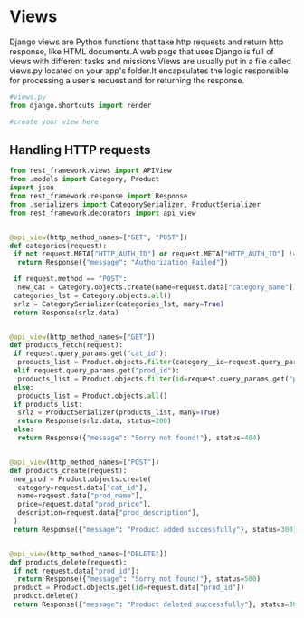 # Views

Django views are Python functions that take http requests and return http response, like HTML documents.A web page that uses Django is full of views with different tasks and missions.Views are usually put in a file called views.py located on your app's folder.It encapsulates the logic responsible for processing a user's request and for returning the response.

```py
#views.py
from django.shortcuts import render

#create your view here
```

## Handling HTTP requests

```py
from rest_framework.views import APIView
from .models import Category, Product
import json
from rest_framework.response import Response
from .serializers import CategorySerializer, ProductSerializer
from rest_framework.decorators import api_view


@api_view(http_method_names=["GET", "POST"])
def categories(request):
 if not request.META["HTTP_AUTH_ID"] or request.META["HTTP_AUTH_ID"] != "MY155":
  return Response({"message": "Authorization Failed"})

 if request.method == "POST":
  new_cat = Category.objects.create(name=request.data["category_name"])
 categories_lst = Category.objects.all()
 srlz = CategorySerializer(categories_lst, many=True)
 return Response(srlz.data)


@api_view(http_method_names=["GET"])
def products_fetch(request):
 if request.query_params.get("cat_id"):
  products_list = Product.objects.filter(category__id=request.query_params.get("cat_id"))
 elif request.query_params.get("prod_id"):
  products_list = Product.objects.filter(id=request.query_params.get("prod_id"))
 else:
  products_list = Product.objects.all()
 if products_list:
  srlz = ProductSerializer(products_list, many=True)
  return Response(srlz.data, status=200)
 else:
  return Response({"message": "Sorry not found!"}, status=404)


@api_view(http_method_names=["POST"])
def products_create(request):
 new_prod = Product.objects.create(
  category=request.data["cat_id"],
  name=request.data["prod_name"],
  price=request.data["prod_price"],
  description=request.data["prod_description"],
 )
 return Response({"message": "Product added successfully"}, status=300)


@api_view(http_method_names=["DELETE"])
def products_delete(request):
 if not request.data["prod_id"]:
  return Response({"message": "Sorry not found!"}, status=500)
 product = Product.objects.get(id=request.data["prod_id"])
 product.delete()
 return Response({"message": "Product deleted successfully"}, status=300)
```
